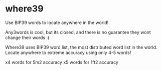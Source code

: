 # where39
Use BIP39 words to locate anywhere in the world!

Any3words is cool, but its closed, and there is no guarantee they wont change their words :(

Where39 uses BIP39 word list, the most distributed word list in the world. Locate anywhere to extreme accuracy using only 4-5 words!

x4 words for 5m2 accuracy
x5 words for 1ft2 accuracy


